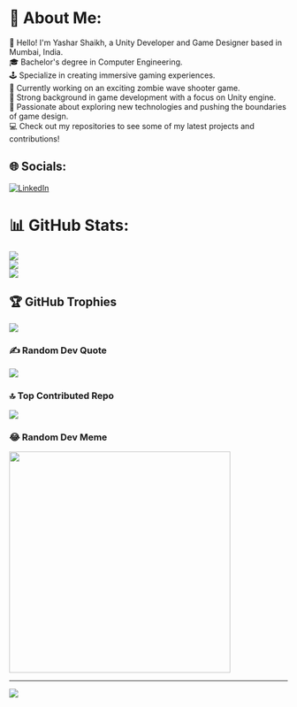 # 💫 About Me:
👋 Hello! I'm Yashar Shaikh, a Unity Developer and Game Designer based in Mumbai, India.<br>🎓 Bachelor's degree in Computer Engineering.<br>🕹️ Specialize in creating immersive gaming experiences.<br>🧟 Currently working on an exciting zombie wave shooter game.<br>💼 Strong background in game development with a focus on Unity engine.<br>🌟 Passionate about exploring new technologies and pushing the boundaries of game design.<br>💻 Check out my repositories to see some of my latest projects and contributions!


## 🌐 Socials:
[![LinkedIn](https://img.shields.io/badge/LinkedIn-%230077B5.svg?logo=linkedin&logoColor=white)](https://linkedin.com/in/https://www.linkedin.com/in/yashar-shaikh/) 
# 📊 GitHub Stats:
![](https://github-readme-stats.vercel.app/api?username=YasharShaikh&theme=vue-dark&hide_border=false&include_all_commits=true&count_private=true)<br/>
![](https://github-readme-streak-stats.herokuapp.com/?user=YasharShaikh&theme=vue-dark&hide_border=false)<br/>
![](https://github-readme-stats.vercel.app/api/top-langs/?username=YasharShaikh&theme=vue-dark&hide_border=false&include_all_commits=true&count_private=true&layout=compact)

## 🏆 GitHub Trophies
![](https://github-profile-trophy.vercel.app/?username=YasharShaikh&theme=radical&no-frame=false&no-bg=false&margin-w=4)

### ✍️ Random Dev Quote
![](https://quotes-github-readme.vercel.app/api?type=horizontal&theme=radical)

### 🔝 Top Contributed Repo
![](https://github-contributor-stats.vercel.app/api?username=YasharShaikh&limit=5&theme=dark&combine_all_yearly_contributions=true)

### 😂 Random Dev Meme
<img src='https://randommeme-five.vercel.app/' style="height: 400px;"/>

---
[![](https://visitcount.itsvg.in/api?id=YasharShaikh&icon=0&color=0)](https://visitcount.itsvg.in)

<!-- Proudly created with GPRM ( https://gprm.itsvg.in ) -->
